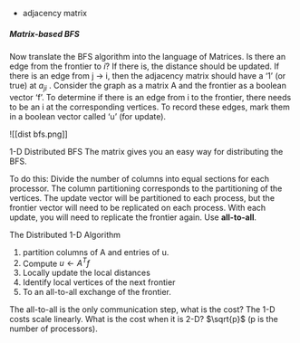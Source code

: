 - adjacency matrix

##### Matrix-based BFS 
Now translate the BFS algorithm into the language of Matrices. Is there an edge from the frontier to $i$? If there is, the distance should be updated. If there is an edge from j → i, then the adjacency matrix should have a ‘1’ (or true) at $a_{ji}$ . Consider the graph as a matrix A and the frontier as a boolean vector ‘f’. To determine if there is an edge from i to the frontier, there needs to be an i at the corresponding vertices. To record these edges, mark them in a boolean vector called ‘u’ (for update).

![[dist bfs.png]]

1-D Distributed BFS
The matrix gives you an easy way for distributing the BFS. 

To do this: Divide the number of columns into equal sections for each processor. The column partitioning corresponds to the partitioning of the vertices. The update vector will be partitioned to each process, but the frontier vector will need to be replicated on each process. With each update, you will need to replicate the frontier again. Use **all-to-all**.

The Distributed 1-D Algorithm 
1. partition columns of A and entries of u. 
2. Compute $u ← A^T f$ 
3. Locally update the local distances 
4. Identify local vertices of the next frontier 
5. To an all-to-all exchange of the frontier. 
 
The all-to-all is the only communication step, what is the cost? The 1-D costs scale linearly. What is the cost when it is 2-D? $\sqrt{p}$ (p is the number of processors).